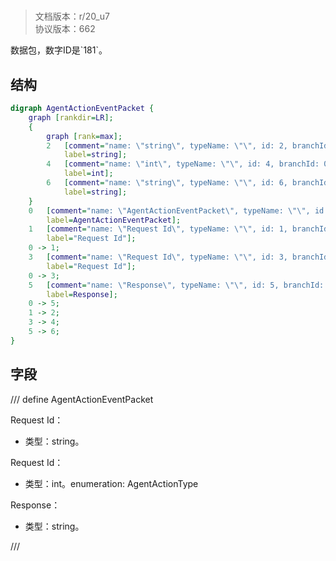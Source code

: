 # <!-- md:samp AgentActionEventPacket -->

> 文档版本：r/20_u7<br/>协议版本：662

<!-- md:samp AgentActionEventPacket -->数据包，数字ID是`181`。

## 结构

```dot
digraph AgentActionEventPacket {
	graph [rankdir=LR];
	{
		graph [rank=max];
		2	[comment="name: \"string\", typeName: \"\", id: 2, branchId: 0, recurseId: -1, attributes: 512, notes: \"\"",
			label=string];
		4	[comment="name: \"int\", typeName: \"\", id: 4, branchId: 0, recurseId: -1, attributes: 512, notes: \"\"",
			label=int];
		6	[comment="name: \"string\", typeName: \"\", id: 6, branchId: 0, recurseId: -1, attributes: 512, notes: \"\"",
			label=string];
	}
	0	[comment="name: \"AgentActionEventPacket\", typeName: \"\", id: 0, branchId: 181, recurseId: -1, attributes: 0, notes: \"\"",
		label=AgentActionEventPacket];
	1	[comment="name: \"Request Id\", typeName: \"\", id: 1, branchId: 0, recurseId: -1, attributes: 0, notes: \"\"",
		label="Request Id"];
	0 -> 1;
	3	[comment="name: \"Request Id\", typeName: \"\", id: 3, branchId: 0, recurseId: -1, attributes: 0, notes: \"enumeration: AgentActionType\"",
		label="Request Id"];
	0 -> 3;
	5	[comment="name: \"Response\", typeName: \"\", id: 5, branchId: 0, recurseId: -1, attributes: 0, notes: \"\"",
		label=Response];
	0 -> 5;
	1 -> 2;
	3 -> 4;
	5 -> 6;
}

```

## 字段

/// define
AgentActionEventPacket

Request Id：<!-- md:samp string -->

- 类型：string。

Request Id：<!-- md:samp int -->

- 类型：int。enumeration: AgentActionType

Response：<!-- md:samp string -->

- 类型：string。


///
